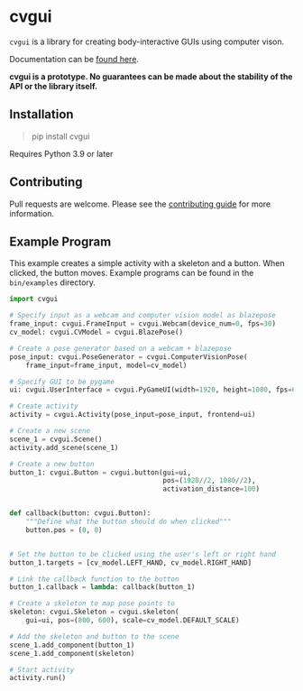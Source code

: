 # cvgui

`cvgui` is a library for creating body-interactive GUIs using computer
vison.

Documentation can be [found here](https://mitchellss.github.io/cvgui).


**cvgui is a prototype. No guarantees can
be made about the stability of the API or the library itself.**


## Installation

> pip install cvgui

Requires Python 3.9 or later

## Contributing

Pull requests are welcome. Please see the [contributing guide](CONTRIBUTING.md) for more information.

## Example Program

This example creates a simple activity with a skeleton and a button.
When clicked, the button moves. Example programs can be found in the
`bin/examples` directory.

```python
import cvgui

# Specify input as a webcam and computer vision model as blazepose
frame_input: cvgui.FrameInput = cvgui.Webcam(device_num=0, fps=30)
cv_model: cvgui.CVModel = cvgui.BlazePose()

# Create a pose generator based on a webcam + blazepose
pose_input: cvgui.PoseGenerator = cvgui.ComputerVisionPose(
    frame_input=frame_input, model=cv_model)

# Specify GUI to be pygame
ui: cvgui.UserInterface = cvgui.PyGameUI(width=1920, height=1080, fps=60)

# Create activity
activity = cvgui.Activity(pose_input=pose_input, frontend=ui)

# Create a new scene
scene_1 = cvgui.Scene()
activity.add_scene(scene_1)

# Create a new button
button_1: cvgui.Button = cvgui.button(gui=ui,
                                      pos=(1920//2, 1080//2),
                                      activation_distance=100)


def callback(button: cvgui.Button):
    """Define what the button should do when clicked"""
    button.pos = (0, 0)


# Set the button to be clicked using the user's left or right hand
button_1.targets = [cv_model.LEFT_HAND, cv_model.RIGHT_HAND]

# Link the callback function to the button
button_1.callback = lambda: callback(button_1)

# Create a skeleton to map pose points to
skeleton: cvgui.Skeleton = cvgui.skeleton(
    gui=ui, pos=(800, 600), scale=cv_model.DEFAULT_SCALE)

# Add the skeleton and button to the scene
scene_1.add_component(button_1)
scene_1.add_component(skeleton)

# Start activity
activity.run()
```
